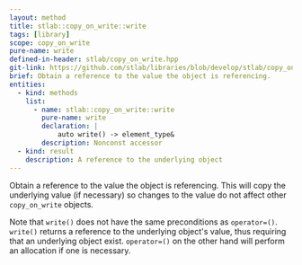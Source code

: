 ```yaml
---
layout: method
title: stlab::copy_on_write::write
tags: [library]
scope: copy_on_write
pure-name: write
defined-in-header: stlab/copy_on_write.hpp
git-link: https://github.com/stlab/libraries/blob/develop/stlab/copy_on_write.hpp
brief: Obtain a reference to the value the object is referencing.
entities:
  - kind: methods
    list:
      - name: stlab::copy_on_write::write
        pure-name: write
        declaration: |
            auto write() -> element_type&
        description: Nonconst accessor
  - kind: result
    description: A reference to the underlying object
---
```


Obtain a reference to the value the object is referencing. This will copy the underlying value (if necessary) so changes to the value do not affect other `copy_on_write` objects.

Note that `write()` does not have the same preconditions as `operator=()`. `write()` returns a reference to the underlying object's value, thus requiring that an underlying object exist. `operator=()` on the other hand will perform an allocation if one is necessary.
